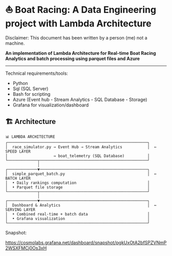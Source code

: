 # ⛵ Boat Racing: A Data Engineering project with Lambda Architecture
Disclaimer: This document has been written by a person (me) not a machine.

**An implementation of Lambda Architecture for Real-time Boat Racing Analytics and batch processing using parquet files and Azure**

---

Technical requirements/tools:

- Python
- Sql (SQL Server)
- Bash for scripting
- Azure (Event hub - Stream Analytics - SQL Database - Storage)
- Grafana for visualization/dashboard

## 🏗️ **Architecture**

```
📊 LAMBDA ARCHITECTURE
┌─────────────────────────────────────────────────────────────┐
│  race_simulator.py → Event Hub → Stream Analytics           │  ← SPEED LAYER
│                    → boat_telemetry (SQL Database)          │
└─────────────┬───────────────────────────────────────────────┘
              │
┌─────────────▼───────────────────────────────────────────────┐
│  simple_parquet_batch.py                                    │  ← BATCH LAYER
│  • Daily rankings computation                               │
│  • Parquet file storage                                     │
└─────────────┬───────────────────────────────────────────────┘
              │
┌─────────────▼───────────────────────────────────────────────┐
│  Dashboard & Analytics                                      │  ← SERVING LAYER
│  • Combined real-time + batch data                          │
│  • Grafana visualization                                    │
└─────────────────────────────────────────────────────────────┘
```

Snapshot:

https://cosmolabs.grafana.net/dashboard/snapshot/pgkUxOtA2bfSPZVNmP2WSXFMCj0Os3xH